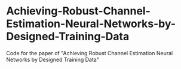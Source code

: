 # Achieving-Robust-Channel-Estimation-Neural-Networks-by-Designed-Training-Data
Code for the paper of "Achieving Robust Channel Estimation Neural Networks by Designed Training Data" 
